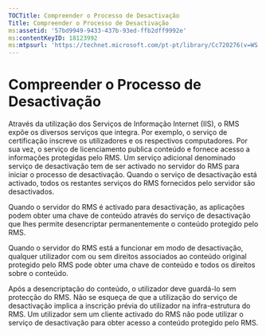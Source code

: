 ```yaml
---
TOCTitle: Compreender o Processo de Desactivação
Title: Compreender o Processo de Desactivação
ms:assetid: '57bd9949-9433-437b-93ed-ffb2dff9992e'
ms:contentKeyID: 18123992
ms:mtpsurl: 'https://technet.microsoft.com/pt-pt/library/Cc720276(v=WS.10)'
---
```


Compreender o Processo de Desactivação
======================================

Através da utilização dos Serviços de Informação Internet (IIS), o RMS expõe os diversos serviços que integra. Por exemplo, o serviço de certificação inscreve os utilizadores e os respectivos computadores. Por sua vez, o serviço de licenciamento publica conteúdo e fornece acesso a informações protegidas pelo RMS. Um serviço adicional denominado serviço de desactivação tem de ser activado no servidor do RMS para iniciar o processo de desactivação. Quando o serviço de desactivação está activado, todos os restantes serviços do RMS fornecidos pelo servidor são desactivados.

Quando o servidor do RMS é activado para desactivação, as aplicações podem obter uma chave de conteúdo através do serviço de desactivação que lhes permite desencriptar permanentemente o conteúdo protegido pelo RMS.

Quando o servidor do RMS está a funcionar em modo de desactivação, qualquer utilizador com ou sem direitos associados ao conteúdo original protegido pelo RMS pode obter uma chave de conteúdo e todos os direitos sobre o conteúdo.

Após a desencriptação do conteúdo, o utilizador deve guardá-lo sem protecção do RMS. Não se esqueça de que a utilização do serviço de desactivação implica a inscrição prévia do utilizador na infra-estrutura do RMS. Um utilizador sem um cliente activado do RMS não pode utilizar o serviço de desactivação para obter acesso a conteúdo protegido pelo RMS.
